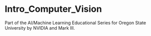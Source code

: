 # Intro_Computer_Vision

Part of the AI/Machine Learning Educational Series for Oregon State University by NVIDIA and Mark III.
